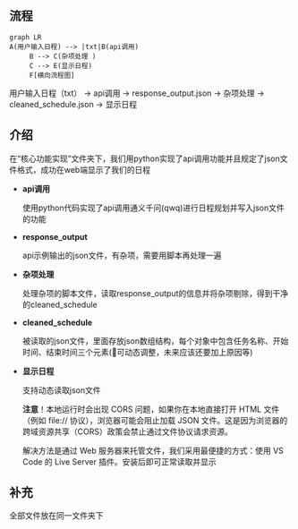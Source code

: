 ## 流程

```mermaid
graph LR
A(用户输入日程) --> |txt|B(api调用)
     B --> C(杂项处理 )
     C --> E(显示日程)
     F[横向流程图]
 ```


用户输入日程（txt） -> api调用 -> response_output.json -> 杂项处理 -> cleaned_schedule.json -> 显示日程

## 介绍

在“核心功能实现”文件夹下，我们用python实现了api调用功能并且规定了json文件格式，成功在web端显示了我们的日程

- **api调用**

  使用python代码实现了api调用通义千问(qwq)进行日程规划并写入json文件的功能

- **response_output**

  api示例输出的json文件，有杂项，需要用脚本再处理一遍

- **杂项处理**

  处理杂项的脚本文件，读取response_output的信息并将杂项剔除，得到干净的cleaned_schedule

- **cleaned_schedule**

  被读取的json文件，里面存放json数组结构，每个对象中包含任务名称、开始时间、结束时间三个元素(🎯可动态调整，未来应该还要加上原因等)

- **显示日程**

  支持动态读取json文件

  **注意**！本地运行时会出现 CORS 问题，如果你在本地直接打开 HTML 文件（例如 file:// 协议），浏览器可能会阻止加载 JSON 文件。这是因为浏览器的跨域资源共享（CORS）政策会禁止通过文件协议请求资源。

  解决方法是通过 Web 服务器来托管文件，我们采用最便捷的方式：使用 VS Code 的 Live Server 插件。安装后即可正常读取并显示

## 补充

全部文件放在同一文件夹下

  
